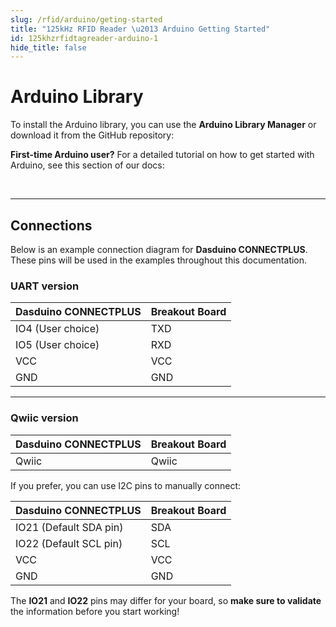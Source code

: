 ```yaml
---
slug: /rfid/arduino/geting-started
title: "125kHz RFID Reader \u2013 Arduino Getting Started"
id: 125khzrfidtagreader-arduino-1
hide_title: false
---
```

# Arduino Library

To install the Arduino library, you can use the **Arduino Library Manager** or download it from the GitHub repository:
<QuickLink
  title="125kHz RFID tag reader board - I2C & UART Arduino library"  
  description="Soldered-RFID-Reader-125kHz-Arduino-Library"  
  url="https://github.com/SolderedElectronics/Soldered-RFID-Reader-125kHz-Arduino-Library/tree/main"  
/>

<InfoBox>

**First-time Arduino user?** For a detailed tutorial on how to get started with Arduino, see this section of our docs:

<QuickLink  
  title="Getting started with Arduino"  
  description="A full, comprehensive tutorial on how to fully set up and upload code for the first time on an Arduino board, from scratch!"  
  url="/documentation/arduino/quick-start-guide"  
/>  
</InfoBox>

---

## Connections

Below is an example connection diagram for **Dasduino CONNECTPLUS**. These pins will be used in the examples throughout this documentation.

### UART version

| **Dasduino CONNECTPLUS** | **Breakout Board** |
| ------------------------ | ------------------ |
| IO4 (User choice)        | TXD                |
| IO5 (User choice)        | RXD                |
| VCC                      | VCC                |
| GND                      | GND                |

---

### Qwiic version

| **Dasduino CONNECTPLUS** | **Breakout Board** |
| ------------------------ | ------------------ |
| Qwiic                    | Qwiic              |

<InfoBox>

If you prefer, you can use I2C pins to manually connect:

| **Dasduino CONNECTPLUS** | **Breakout Board** |
| ------------------------ | ------------------ |
| IO21 (Default SDA pin)   | SDA                |
| IO22 (Default SCL pin)   | SCL                |
| VCC                      | VCC                |
| GND                      | GND                |

</InfoBox>

<WarningBox> The **IO21** and **IO22** pins may differ for your board, so **make sure to validate** the information before you start working!</WarningBox>
